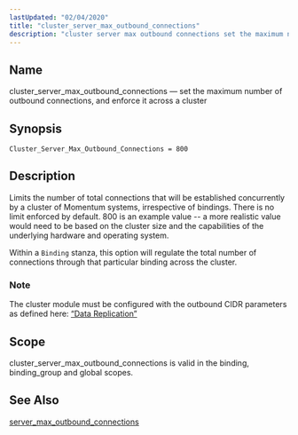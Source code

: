 ```yaml
---
lastUpdated: "02/04/2020"
title: "cluster_server_max_outbound_connections"
description: "cluster server max outbound connections set the maximum number of outbound connections and enforce it across a cluster Cluster Server Max Outbound Connections 800 Limits the number of total connections that will be established concurrently by a cluster of Momentum systems irrespective of bindings There is no limit enforced by..."
---
```


<a name="conf.ref.cluster_server_max_outbound_connections"></a> 
## Name

cluster_server_max_outbound_connections — set the maximum number of outbound connections, and enforce it across a cluster

## Synopsis

`Cluster_Server_Max_Outbound_Connections = 800`

<a name="idp8603456"></a> 
## Description

Limits the number of total connections that will be established concurrently by a cluster of Momentum systems, irrespective of bindings. There is no limit enforced by default. 800 is an example value -- a more realistic value would need to be based on the cluster size and the capabilities of the underlying hardware and operating system.

Within a `Binding` stanza, this option will regulate the total number of connections through that particular binding across the cluster.

### Note

The cluster module must be configured with the outbound CIDR parameters as defined here: [“Data Replication”](/momentum/3/3-reference/3-reference-cluster-config-replication)

<a name="idp8608464"></a> 
## Scope

cluster_server_max_outbound_connections is valid in the binding, binding_group and global scopes.

<a name="idp8610160"></a> 
## See Also

[server_max_outbound_connections](/momentum/3/3-reference/3-reference-conf-ref-server-max-outbound-connections)